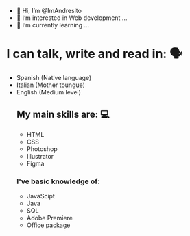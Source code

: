 - 👋 Hi, I’m @ImAndresito
- 👀 I’m interested in Web development ...
- 🌱 I’m currently learning ...

<h1>I can talk, write and read in: 🗣️</h1>
<ul>
 <li>
   Spanish (Native language)
 </li>
   <li>
   Italian (Mother toungue)
 </li>
   <li>
   English (Medium level)
 </li>


<div><h2>My main skills are: 💻</h2>
<ul>
 <li>
   HTML
 </li>
   <li>
   CSS
 </li>
   <li>
   Photoshop
 </li>
   <li>
   Illustrator
 </li>
     <li>
   Figma
 </li>
</ul>

<h3>I've basic knowledge of:</h3>
<ul>
 <li>
   JavaScipt 
 </li>
   <li>
   Java
 </li>
   <li>
   SQL
 </li>
   <li>
   Adobe Premiere
 </li>
     <li>
   Office package 
 </li>
</ul></div>
